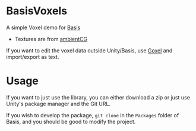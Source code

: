 # BasisVoxels

A simple Voxel demo for [Basis](https://github.com/dooly123/Basis)

- Textures are from [ambientCG](https://ambientcg.com/)

If you want to edit the voxel data outside Unity/Basis, use [Goxel](https://github.com/guillaumechereau/goxel) and import/export as text.

# Usage

If you want to just use the library, you can either download a zip or just use Unity's package manager and the Git URL.

If you wish to develop the package, `git clone` in the `Packages` folder of Basis, and you should be good to modify the project.
